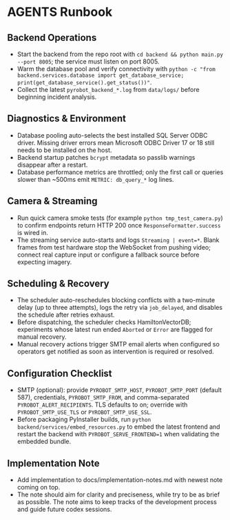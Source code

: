 # AGENTS Runbook

## Backend Operations
- Start the backend from the repo root with `cd backend && python main.py --port 8005`; the service must listen on port 8005.
- Warm the database pool and verify connectivity with `python -c "from backend.services.database import get_database_service; print(get_database_service().get_status())"`.
- Collect the latest `pyrobot_backend_*.log` from `data/logs/` before beginning incident analysis.

## Diagnostics & Environment
- Database pooling auto-selects the best installed SQL Server ODBC driver. Missing driver errors mean Microsoft ODBC Driver 17 or 18 still needs to be installed on the host.
- Backend startup patches `bcrypt` metadata so passlib warnings disappear after a restart.
- Database performance metrics are throttled; only the first call or queries slower than ~500ms emit `METRIC: db_query_*` log lines.

## Camera & Streaming
- Run quick camera smoke tests (for example `python tmp_test_camera.py`) to confirm endpoints return HTTP 200 once `ResponseFormatter.success` is wired in.
- The streaming service auto-starts and logs `Streaming | event=*`. Blank frames from test hardware stop the WebSocket from pushing video; connect real capture input or configure a fallback source before expecting imagery.

## Scheduling & Recovery
- The scheduler auto-reschedules blocking conflicts with a two-minute delay (up to three attempts), logs the retry via `job_delayed`, and disables the schedule after retries exhaust.
- Before dispatching, the scheduler checks HamiltonVectorDB; experiments whose latest run ended `Aborted` or `Error` are flagged for manual recovery.
- Manual recovery actions trigger SMTP email alerts when configured so operators get notified as soon as intervention is required or resolved.

## Configuration Checklist
- SMTP (optional): provide `PYROBOT_SMTP_HOST`, `PYROBOT_SMTP_PORT` (default 587), credentials, `PYROBOT_SMTP_FROM`, and comma-separated `PYROBOT_ALERT_RECIPIENTS`. TLS defaults to on; override with `PYROBOT_SMTP_USE_TLS` or `PYROBOT_SMTP_USE_SSL`.
- Before packaging PyInstaller builds, run `python backend/services/embed_resources.py` to embed the latest frontend and restart the backend with `PYROBOT_SERVE_FRONTEND=1` when validating the embedded bundle.

## Implementation Note
- Add implementation to docs/implementation-notes.md with newest note coming on top. 
- The note should aim for clarity and preciseness, while try to be as brief as possible. The note aims to keep tracks of the development process and guide future codex sessions. 